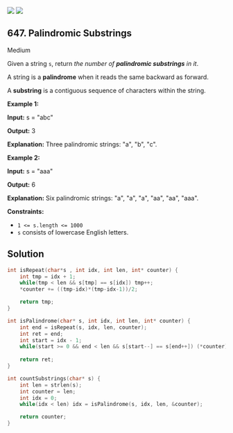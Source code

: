 [![](https://img.shields.io/github/stars/javadev/LeetCode-in-All?label=Stars&style=flat-square)](https://github.com/javadev/LeetCode-in-All)
[![](https://img.shields.io/github/forks/javadev/LeetCode-in-All?label=Fork%20me%20on%20GitHub%20&style=flat-square)](https://github.com/javadev/LeetCode-in-All/fork)

## 647\. Palindromic Substrings

Medium

Given a string `s`, return _the number of **palindromic substrings** in it_.

A string is a **palindrome** when it reads the same backward as forward.

A **substring** is a contiguous sequence of characters within the string.

**Example 1:**

**Input:** s = "abc"

**Output:** 3

**Explanation:** Three palindromic strings: "a", "b", "c".

**Example 2:**

**Input:** s = "aaa"

**Output:** 6

**Explanation:** Six palindromic strings: "a", "a", "a", "aa", "aa", "aaa".

**Constraints:**

*   `1 <= s.length <= 1000`
*   `s` consists of lowercase English letters.

## Solution

```c
int isRepeat(char*s , int idx, int len, int* counter) {
    int tmp = idx + 1;
    while(tmp < len && s[tmp] == s[idx]) tmp++;
    *counter += ((tmp-idx)*(tmp-idx-1))/2;

    return tmp;
}

int isPalindrome(char* s, int idx, int len, int* counter) {
    int end = isRepeat(s, idx, len, counter);
    int ret = end;
    int start = idx - 1;
    while(start >= 0 && end < len && s[start--] == s[end++]) (*counter)++;
    
    return ret;
}

int countSubstrings(char* s) {
    int len = strlen(s);
    int counter = len;
    int idx = 0;
    while(idx < len) idx = isPalindrome(s, idx, len, &counter);

    return counter;
}
```